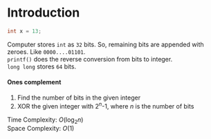 # Introduction
```cpp
int x = 13;
```
Computer stores `int` as `32` bits. So, remaining bits are appended with zeroes. Like `0000....01101`.<br>
`printf()` does the reverse conversion from bits to integer.<br>
`long long` stores `64` bits.<br>
#### Ones complement
1. Find the number of bits in the given integer 
2. XOR the given integer with $2^n$-1, where $n$ is the number of bits

Time Complexity: $O(\log_2 n)$<br>
Space Complexity: $O(1)$